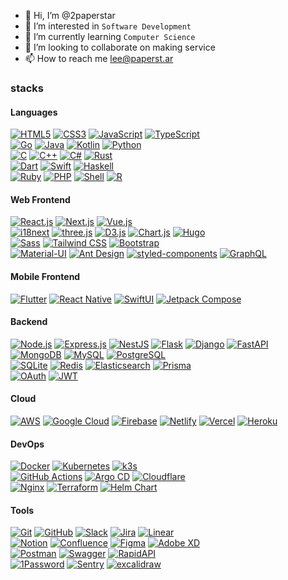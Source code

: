 - 👋 Hi, I’m @2paperstar
- 👀 I’m interested in `Software Development`
- 🌱 I’m currently learning `Computer Science`
- 💞️ I’m looking to collaborate on making service
- 📫 How to reach me [lee@paperst.ar](mailto:lee@paperst.ar)

### stacks

#### Languages

[![HTML5](https://img.shields.io/badge/HTML5-E34F26?style=for-the-badge&logo=html5&logoColor=white)](#)
[![CSS3](https://img.shields.io/badge/CSS3-1572B6?style=for-the-badge&logo=css3&logoColor=white)](#)
[![JavaScript](https://img.shields.io/badge/JavaScript-F7DF1E?style=for-the-badge&logo=javascript&logoColor=black)](#)
[![TypeScript](https://img.shields.io/badge/TypeScript-3178C6?style=for-the-badge&logo=typescript&logoColor=white)](#)  
[![Go](https://img.shields.io/badge/Go-00ADD8?style=for-the-badge&logo=Go&logoColor=white)](#)
[![Java](https://img.shields.io/badge/java-ED8B00?style=for-the-badge&logo=openjdk&logoColor=white)](#)
[![Kotlin](https://img.shields.io/badge/Kotlin-0095D5?style=for-the-badge&logo=kotlin&logoColor=white)](#)
[![Python](https://img.shields.io/badge/Python-3776AB?style=for-the-badge&logo=python&logoColor=white)](#)  
[![C](https://img.shields.io/badge/C-A8B9CC?style=for-the-badge&logo=c&logoColor=black)](#)
[![C++](https://img.shields.io/badge/C++-00599C?style=for-the-badge&logo=c%2B%2B&logoColor=white)](#)
[![C#](https://img.shields.io/badge/C%23-239120?style=for-the-badge&logo=csharp&logoColor=white)](#)
[![Rust](https://img.shields.io/badge/Rust-000000?style=for-the-badge&logo=rust&logoColor=white)](#)  
[![Dart](https://img.shields.io/badge/Dart-0175C2?style=for-the-badge&logo=dart&logoColor=white)](#)
[![Swift](https://img.shields.io/badge/Swift-FA7343?style=for-the-badge&logo=swift&logoColor=white)](#)
[![Haskell](https://img.shields.io/badge/Haskell-5D4F85?style=for-the-badge&logo=haskell&logoColor=white)](#)  
[![Ruby](https://img.shields.io/badge/Ruby-CC342D?style=for-the-badge&logo=ruby&logoColor=white)](#)
[![PHP](https://img.shields.io/badge/PHP-777BB4?style=for-the-badge&logo=php&logoColor=white)](#)
[![Shell](https://img.shields.io/badge/Shell-5391FE?style=for-the-badge&logo=gnu-bash&logoColor=white)](#)
[![R](https://img.shields.io/badge/R-276DC3?style=for-the-badge&logo=r&logoColor=white)](#)

#### Web Frontend

[![React.js](https://img.shields.io/badge/React-61DAFB?style=for-the-badge&logo=react&logoColor=black)](#)
[![Next.js](https://img.shields.io/badge/Next.js-000000?style=for-the-badge&logo=next.js&logoColor=white)](#)
[![Vue.js](https://img.shields.io/badge/Vue.js-4FC08D?style=for-the-badge&logo=vue.js&logoColor=white)](#)  
[![i18next](https://img.shields.io/badge/i18next-0D96F6?style=for-the-badge&logo=i18next&logoColor=white)](#)
[![three.js](https://img.shields.io/badge/three.js-000000?style=for-the-badge&logo=three.js&logoColor=white)](#)
[![D3.js](https://img.shields.io/badge/D3.js-F9A03C?style=for-the-badge&logo=d3.js&logoColor=white)](#)
[![Chart.js](https://img.shields.io/badge/Chart.js-FF6384?style=for-the-badge&logo=chart.js&logoColor=white)](#)
[![Hugo](https://img.shields.io/badge/Hugo-FF4088?style=for-the-badge&logo=hugo&logoColor=white)](#)  
[![Sass](https://img.shields.io/badge/Sass-CC6699?style=for-the-badge&logo=sass&logoColor=white)](#)
[![Tailwind CSS](https://img.shields.io/badge/Tailwind_CSS-38B2AC?style=for-the-badge&logo=tailwind-css&logoColor=white)](#)
[![Bootstrap](https://img.shields.io/badge/Bootstrap-7952B3?style=for-the-badge&logo=bootstrap&logoColor=white)](#)  
[![Material-UI](https://img.shields.io/badge/Material--UI-0081CB?style=for-the-badge&logo=mui&logoColor=white)](#)
[![Ant Design](https://img.shields.io/badge/Ant_Design-0170FE?style=for-the-badge&logo=ant-design&logoColor=white)](#)
[![styled-components](https://img.shields.io/badge/styled--components-DB7093?style=for-the-badge&logo=styled-components&logoColor=white)](#)
[![GraphQL](https://img.shields.io/badge/GraphQL-E10098?style=for-the-badge&logo=graphql&logoColor=white)](#)

#### Mobile Frontend

[![Flutter](https://img.shields.io/badge/Flutter-02569B?style=for-the-badge&logo=flutter&logoColor=white)](#)
[![React Native](https://img.shields.io/badge/React_Native-61DAFB?style=for-the-badge&logo=react&logoColor=black)](#)
[![SwiftUI](https://img.shields.io/badge/SwiftUI-007AFF?style=for-the-badge&logo=swift&logoColor=white)](#)
[![Jetpack Compose](https://img.shields.io/badge/Jetpack_Compose-7F3DFF?style=for-the-badge&logo=android&logoColor=white)](#)

#### Backend

[![Node.js](https://img.shields.io/badge/Node.js-339933?style=for-the-badge&logo=node.js&logoColor=white)](#)
[![Express.js](https://img.shields.io/badge/Express.js-000000?style=for-the-badge&logo=express&logoColor=white)](#)
[![NestJS](https://img.shields.io/badge/NestJS-E0234E?style=for-the-badge&logo=nestjs&logoColor=white)](#)
[![Flask](https://img.shields.io/badge/Flask-000000?style=for-the-badge&logo=flask&logoColor=white)](#)
[![Django](https://img.shields.io/badge/Django-092E20?style=for-the-badge&logo=django&logoColor=white)](#)
[![FastAPI](https://img.shields.io/badge/FastAPI-009688?style=for-the-badge&logo=fastapi&logoColor=white)](#)  
[![MongoDB](https://img.shields.io/badge/MongoDB-47A248?style=for-the-badge&logo=mongodb&logoColor=white)](#)
[![MySQL](https://img.shields.io/badge/MySQL-4479A1?style=for-the-badge&logo=mysql&logoColor=white)](#)
[![PostgreSQL](https://img.shields.io/badge/PostgreSQL-336791?style=for-the-badge&logo=postgresql&logoColor=white)](#)  
[![SQLite](https://img.shields.io/badge/SQLite-003B57?style=for-the-badge&logo=sqlite&logoColor=white)](#)
[![Redis](https://img.shields.io/badge/Redis-DC382D?style=for-the-badge&logo=redis&logoColor=white)](#)
[![Elasticsearch](https://img.shields.io/badge/Elasticsearch-005571?style=for-the-badge&logo=elasticsearch&logoColor=white)](#)
[![Prisma](https://img.shields.io/badge/Prisma-2D3748?style=for-the-badge&logo=prisma&logoColor=white)](#)  
[![OAuth](https://img.shields.io/badge/OAuth/OIDC-000000?style=for-the-badge&logo=auth0&logoColor=white)](#)
[![JWT](https://img.shields.io/badge/JWT-000000?style=for-the-badge&logo=json-web-tokens&logoColor=white)](#)

#### Cloud

[![AWS](https://img.shields.io/badge/AWS-232F3E?style=for-the-badge&logo=amazonwebservices&logoColor=white)](#)
[![Google Cloud](https://img.shields.io/badge/Google%20Cloud-%234285F4.svg?style=for-the-badge&logo=google-cloud&logoColor=white)](#)
[![Firebase](https://img.shields.io/badge/Firebase-FFCA28?style=for-the-badge&logo=firebase&logoColor=black)](#)
[![Netlify](https://img.shields.io/badge/Netlify-00C7B7?style=for-the-badge&logo=netlify&logoColor=white)](#)
[![Vercel](https://img.shields.io/badge/Vercel-000000?style=for-the-badge&logo=vercel&logoColor=white)](#)
[![Heroku](https://img.shields.io/badge/Heroku-430098?style=for-the-badge&logo=heroku&logoColor=white)](#)

#### DevOps

[![Docker](https://img.shields.io/badge/Docker-2496ED?style=for-the-badge&logo=docker&logoColor=white)](#)
[![Kubernetes](https://img.shields.io/badge/Kubernetes-326CE5?style=for-the-badge&logo=kubernetes&logoColor=white)](#)
[![k3s](https://img.shields.io/badge/k3s-FFC61C?style=for-the-badge&logo=k3s&logoColor=white)](#)  
[![GitHub Actions](https://img.shields.io/badge/GitHub_Actions-2088FF?style=for-the-badge&logo=github-actions&logoColor=white)](#)
[![Argo CD](https://img.shields.io/badge/Argo_CD-221E1F?style=for-the-badge&logo=argo&logoColor=white)](#)
[![Cloudflare](https://img.shields.io/badge/Cloudflare-F38020?style=for-the-badge&logo=cloudflare&logoColor=white)](#)  
[![Nginx](https://img.shields.io/badge/Nginx-009639?style=for-the-badge&logo=nginx&logoColor=white)](#)
[![Terraform](https://img.shields.io/badge/Terraform-623CE4?style=for-the-badge&logo=terraform&logoColor=white)](#)
[![Helm Chart](https://img.shields.io/badge/Helm-0F1689?style=for-the-badge&logo=helm&logoColor=white)](#)

#### Tools

[![Git](https://img.shields.io/badge/Git-F05032?style=for-the-badge&logo=git&logoColor=white)](#)
[![GitHub](https://img.shields.io/badge/GitHub-181717?style=for-the-badge&logo=github&logoColor=white)](#)
[![Slack](https://img.shields.io/badge/Slack-4A154B?style=for-the-badge&logo=slack&logoColor=white)](#)
[![Jira](https://img.shields.io/badge/Jira-0052CC?style=for-the-badge&logo=jira&logoColor=white)](#)
[![Linear](https://img.shields.io/badge/Linear-5E6AD2?style=for-the-badge&logo=linear&logoColor=white)](#)  
[![Notion](https://img.shields.io/badge/Notion-000000?style=for-the-badge&logo=notion&logoColor=white)](#)
[![Confluence](https://img.shields.io/badge/Confluence-172B4D?style=for-the-badge&logo=confluence&logoColor=white)](#)
[![Figma](https://img.shields.io/badge/Figma-F24E1E?style=for-the-badge&logo=figma&logoColor=white)](#)
[![Adobe XD](https://img.shields.io/badge/Adobe_XD-FF61F6?style=for-the-badge&logo=adobe-xd&logoColor=white)](#)  
[![Postman](https://img.shields.io/badge/Postman-FF6C37?style=for-the-badge&logo=postman&logoColor=white)](#)
[![Swagger](https://img.shields.io/badge/Swagger-85EA2D?style=for-the-badge&logo=swagger&logoColor=black)](#)
[![RapidAPI](https://img.shields.io/badge/RapidAPI-3564DD?style=for-the-badge&logo=rapid&logoColor=white)](#)  
[![1Password](https://img.shields.io/badge/1Password-0094F5?style=for-the-badge&logo=1password&logoColor=white)](#)
[![Sentry](https://img.shields.io/badge/Sentry-362D59?style=for-the-badge&logo=sentry&logoColor=white)](#)
[![excalidraw](https://img.shields.io/badge/Excalidraw-6965DB?style=for-the-badge&logo=excalidraw&logoColor=white)](#)
